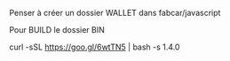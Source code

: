  Penser à créer un dossier WALLET dans fabcar/javascript
 
 Pour BUILD le dossier BIN

 curl -sSL https://goo.gl/6wtTN5 | bash -s 1.4.0


